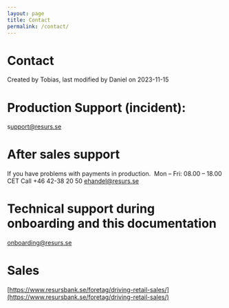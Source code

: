 ```yaml
---
layout: page
title: Contact
permalink: /contact/
---
```


# Contact 
Created by Tobias, last modified by Daniel on 2023-11-15
# Production Support (incident):
s[upport@resurs.se](mailto:support@resurs.se)
# After sales support
If you have problems with payments in production. 
Mon – Fri: 08.00 – 18.00 CET
Call +46 42-38 20 50
[ehandel@resurs.se](mailto:ehandel@resurs.se) 
# Technical support during onboarding and this documentation
[onboarding@resurs.se](mailto:onboarding@resurs.se)
# Sales
[https://www.resursbank.se/foretag/driving-retail-sales/](https://www.resursbank.se/foretag/driving-retail-sales/)
